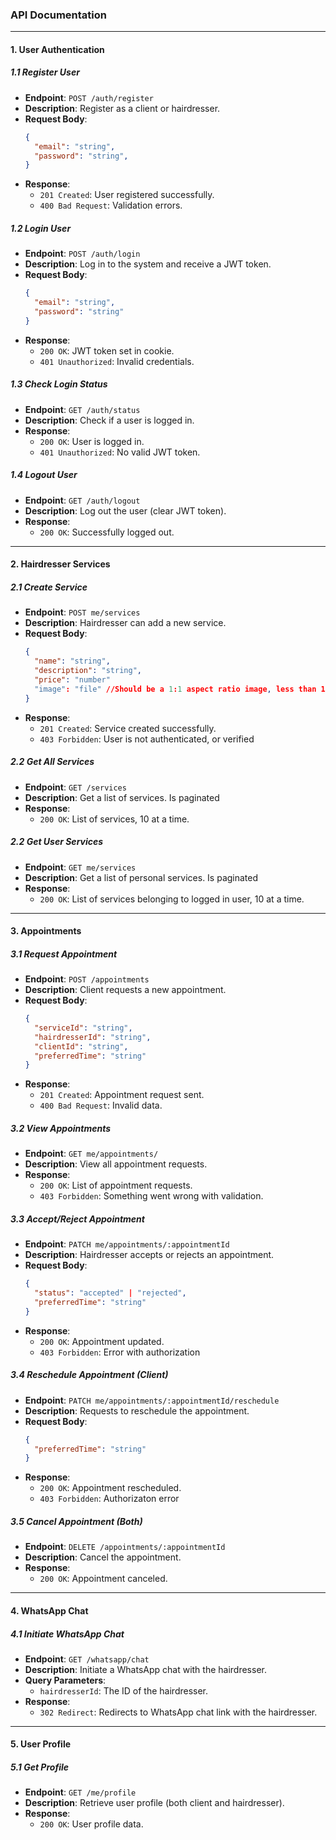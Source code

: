 ### API Documentation

---

#### **1. User Authentication**

##### **1.1 Register User**
- **Endpoint**: `POST /auth/register`
- **Description**: Register as a client or hairdresser.
- **Request Body**:
  ```json
  {
    "email": "string",
    "password": "string",
  }
  ```
- **Response**:
  - `201 Created`: User registered successfully.
  - `400 Bad Request`: Validation errors.

##### **1.2 Login User**
- **Endpoint**: `POST /auth/login`
- **Description**: Log in to the system and receive a JWT token.
- **Request Body**:
  ```json
  {
    "email": "string",
    "password": "string"
  }
  ```
- **Response**:
  - `200 OK`: JWT token set in cookie.
  - `401 Unauthorized`: Invalid credentials.

##### **1.3 Check Login Status**
- **Endpoint**: `GET /auth/status`
- **Description**: Check if a user is logged in.
- **Response**:
  - `200 OK`: User is logged in.
  - `401 Unauthorized`: No valid JWT token.

##### **1.4 Logout User**
- **Endpoint**: `GET /auth/logout`
- **Description**: Log out the user (clear JWT token).
- **Response**:
  - `200 OK`: Successfully logged out.

---

#### **2. Hairdresser Services**

##### **2.1 Create Service**
- **Endpoint**: `POST me/services`
- **Description**: Hairdresser can add a new service.
- **Request Body**:
  ```json
  {
    "name": "string",
    "description": "string",
    "price": "number"
    "image": "file" //Should be a 1:1 aspect ratio image, less than 10 mbs
  }
  ```
- **Response**:
  - `201 Created`: Service created successfully.
  - `403 Forbidden`: User is not authenticated, or verified

##### **2.2 Get All Services**
- **Endpoint**: `GET /services`
- **Description**: Get a list of services. Is paginated
- **Response**:
  - `200 OK`: List of services, 10 at a time.

##### **2.2 Get User Services**
- **Endpoint**: `GET me/services`
- **Description**: Get a list of personal services. Is paginated
- **Response**:
  - `200 OK`: List of services belonging to logged in user, 10 at a time.

---

#### **3. Appointments**

##### **3.1 Request Appointment**
- **Endpoint**: `POST /appointments`
- **Description**: Client requests a new appointment.
- **Request Body**:
  ```json
  {
    "serviceId": "string",
    "hairdresserId": "string",
    "clientId": "string",
    "preferredTime": "string"
  }
  ```
- **Response**:
  - `201 Created`: Appointment request sent.
  - `400 Bad Request`: Invalid data.

##### **3.2 View Appointments**
- **Endpoint**: `GET me/appointments/`
- **Description**: View all appointment requests.
- **Response**:
  - `200 OK`: List of appointment requests.
  - `403 Forbidden`: Something went wrong with validation.

##### **3.3 Accept/Reject Appointment**
- **Endpoint**: `PATCH me/appointments/:appointmentId`
- **Description**: Hairdresser accepts or rejects an appointment.
- **Request Body**:
  ```json
  {
    "status": "accepted" | "rejected",
    "preferredTime": "string"
  }
  ```
- **Response**:
  - `200 OK`: Appointment updated.
  - `403 Forbidden`: Error with authorization

##### **3.4 Reschedule Appointment (Client)**
- **Endpoint**: `PATCH me/appointments/:appointmentId/reschedule`
- **Description**: Requests to reschedule the appointment.
- **Request Body**:
  ```json
  {
    "preferredTime": "string"
  }
  ```
- **Response**:
  - `200 OK`: Appointment rescheduled.
  - `403 Forbidden`: Authorizaton error

##### **3.5 Cancel Appointment (Both)**
- **Endpoint**: `DELETE /appointments/:appointmentId`
- **Description**: Cancel the appointment.
- **Response**:
  - `200 OK`: Appointment canceled.

---

#### **4. WhatsApp Chat**

##### **4.1 Initiate WhatsApp Chat**
- **Endpoint**: `GET /whatsapp/chat`
- **Description**: Initiate a WhatsApp chat with the hairdresser.
- **Query Parameters**:
  - `hairdresserId`: The ID of the hairdresser.
- **Response**:
  - `302 Redirect`: Redirects to WhatsApp chat link with the hairdresser.

---

#### **5. User Profile**

##### **5.1 Get Profile**
- **Endpoint**: `GET /me/profile`
- **Description**: Retrieve user profile (both client and hairdresser).
- **Response**:
  - `200 OK`: User profile data.
